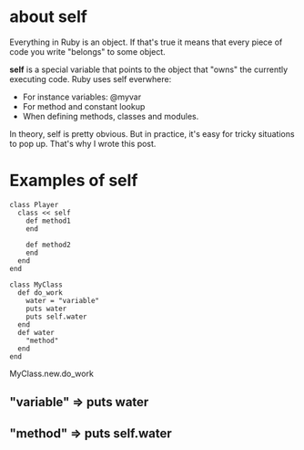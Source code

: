 # about self

Everything in Ruby is an object. If that's true it means that every piece of code you write "belongs" to some object.

**self** is a special variable that points to the object that "owns" the currently executing code. Ruby uses self everwhere:

* For instance variables: @myvar
* For method and constant lookup
* When defining methods, classes and modules.

In theory, self is pretty obvious. But in practice, it's easy for tricky situations to pop up. That's why I wrote this post.


# Examples of self

```
class Player
  class << self 
    def method1
    end

    def method2
    end
  end
end
```

```
class MyClass
  def do_work
    water = "variable"
    puts water
    puts self.water
  end
  def water
    "method"
  end
end
```

MyClass.new.do_work
## "variable"  => puts water
## "method"    => puts self.water
